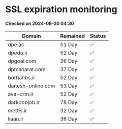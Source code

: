 # SSL expiration monitoring

**Checked on 2024-08-20 04:30**

| Domain | Remained | Status       |
|--------|----------|--------------|
| dpe.ac     | 51 Day   | ✅ |
| dpedu.ir     | 52 Day   | ✅ |
| dpgoal.com     | 26 Day   | ✅ |
| dpmaharat.com     | 37 Day   | ✅ |
| borhanbs.ir     | 52 Day   | ✅ |
| danesh-online.com     | 53 Day   | ✅ |
| ava-crm.ir     | 52 Day   | ✅ |
| darkoobjob.ir     | 78 Day   | ✅ |
| mettis.ir     | 32 Day   | ✅ |
| liaan.ir     | 36 Day   | ✅ |
